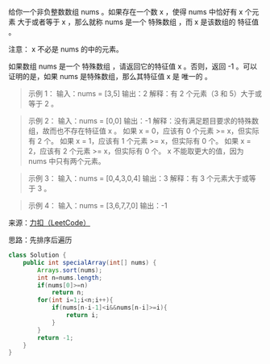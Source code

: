 给你一个非负整数数组 nums 。如果存在一个数 x ，使得 nums 中恰好有 x 个元素 大于或者等于 x ，那么就称 nums 是一个 特殊数组 ，而 x 是该数组的 特征值 。

注意： x 不必是 nums 的中的元素。

如果数组 nums 是一个 特殊数组 ，请返回它的特征值 x 。否则，返回 -1 。可以证明的是，如果 nums 是特殊数组，那么其特征值 x 是 唯一的 。
 

>示例 1：
输入：nums = [3,5]
输出：2
解释：有 2 个元素（3 和 5）大于或等于 2 。

>示例 2：
输入：nums = [0,0]
输出：-1
解释：没有满足题目要求的特殊数组，故而也不存在特征值 x 。
如果 x = 0，应该有 0 个元素 >= x，但实际有 2 个。
如果 x = 1，应该有 1 个元素 >= x，但实际有 0 个。
如果 x = 2，应该有 2 个元素 >= x，但实际有 0 个。
x 不能取更大的值，因为 nums 中只有两个元素。

>示例 3：
输入：nums = [0,4,3,0,4]
输出：3
解释：有 3 个元素大于或等于 3 。

>示例 4：
输入：nums = [3,6,7,7,0]
输出：-1

来源：[力扣（LeetCode）](https://leetcode-cn.com/problems/special-array-with-x-elements-greater-than-or-equal-x)

思路：先排序后遍历

```java
class Solution {
    public int specialArray(int[] nums) {
        Arrays.sort(nums);
        int n=nums.length;
        if(nums[0]>=n)
            return n;
        for(int i=1;i<n;i++){
            if(nums[n-i-1]<i&&nums[n-i]>=i){
                return i;
            }
        }
        return -1;
    }
}
```

